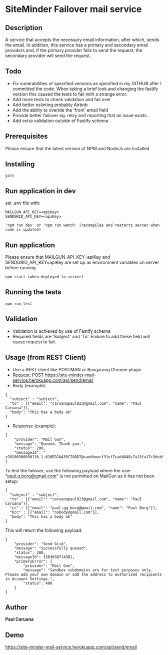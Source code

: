 # SiteMinder Failover mail service

## Description

A service that accepts the necessary email information, after which, sends the email. 
In addition, this service has a primary and secondary email providers and, if the primary provider 
fails to send the request, the secondary provider will send the request.
 
## Todo

- Fix vunerabilities of specified versions as specified in my GITHUB after I committed the code. 
When taking a brief look and changing the fastify version this caused the tests to fail with a strange error.
- Add more tests to check validation and fail over
- Add better eslinting probably Airbnb
- Add the ability to overide the 'from' email field
- Provide better failover eg. retry and reporting that an issue exists. 
- Add extra validation outside of Fastify schema
 
## Prerequisites

Please ensure that the latest version of NPM and NodeJs are installed 

## Installing

```
yarn 
```

## Run application in dev
set .env file with:

```
MAILGUN_API_KEY=<apiKey>
SENDGRID_API_KEY=<apiKey>
```
```
'npm run dev' or 'npm run watch' (recompiles and restarts server when code is updated)
```

## Run application

Please ensure that MAILGUN_API_KEY=apiKey and SENDGRID_API_KEY=apiKey are set up as environment variables on server before running

```
npm start (when deployed to server)
```

## Running the tests
```
npm run test
```
## Validation

- Validation is achieved by use of Fastify schema
- Required fields are 'Subject' and 'To'. Failure to add these field will cause request to fail.

## Usage (from REST Client)

- Use a REST client like POSTMAN or Bangarang Chrome plugin
- Request: POST https://site-minder-mail-service.herokuapp.com/api/send/email
- Body (example):
```
{
  "subject" : "subject",
  "to" : [{"email": "caruanapaul023@gmail.com", "name": "Paul Caruana"}],
  "body": "This has a body ok"
}
```
- Response (example):
```
{
    "provider": "Mail Gun",
    "message": "Queued. Thank you.",
    "status": 200,
    "messageId": "<20200308030116.1.616ED2AA35C788D7@sandboxcf31ef7cad4848c7a13fa17c3deb9667.mailgun.org>"
}
```

To test the failover, use the following payload where the user "paul.q.borg@gmail.com" is not permitted on MailGun as it has not been setup:
```
{
  "subject" : "subject",
  "to" : [{"email": "caruanapaul023@gmail.com", "name": "Paul Caruana"}],
  "cc" : [{"email": "paul.qq.borg@gmail.com", "name": "Paul Borg"}],
  "bcc" : [{"email": "nobody@gmail.com"}],
  "body": "This has a body ok"
}
```

This will return the following payload: 
```
{
    "provider": "Send Grid",
    "message": "Successfully queued",
    "status": 200,
    "messageId": 1583638714381,
    "primaryError": {
        "provider": "Mail Gun",
        "message": "Sandbox subdomains are for test purposes only. Please add your own domain or add the address to authorized recipients in Account Settings.",
        "status": 400
    }
}
```
## Author

**Paul Caruana** 

## Demo
https://site-minder-mail-service.herokuapp.com/api/send/email

